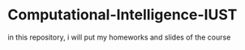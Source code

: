 # Computational-Intelligence-IUST
in this repository, i will put my homeworks and slides of the course